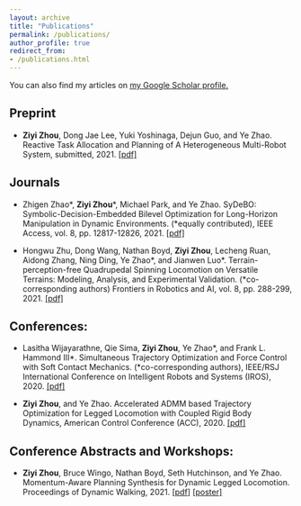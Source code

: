 ```yaml
---
layout: archive
title: "Publications"
permalink: /publications/
author_profile: true
redirect_from:
- /publications.html
---
```


You can also find my articles on <u><a href="{{author.googlescholar}}">my Google Scholar profile</a>.</u>

## Preprint
- **Ziyi Zhou**, Dong Jae Lee, Yuki Yoshinaga, Dejun Guo, and Ye Zhao. Reactive Task Allocation and Planning of A Heterogeneous Multi-Robot System, submitted, 2021.
[[pdf]](https://arxiv.org/pdf/2110.08436.pdf)

## Journals
- Zhigen Zhao*, **Ziyi Zhou***, Michael Park, and Ye Zhao. SyDeBO: Symbolic-Decision-Embedded Bilevel Optimization for Long-Horizon Manipulation in Dynamic Environments. (*equally contributed), IEEE Access, vol. 8, pp. 12817-12826, 2021.
[[pdf]](https://ieeexplore.ieee.org/stamp/stamp.jsp?tp=&arnumber=9537786)

- Hongwu Zhu, Dong Wang, Nathan Boyd, **Ziyi Zhou**, Lecheng Ruan, Aidong Zhang, Ning Ding, Ye Zhao*, and Jianwen Luo*. Terrain-perception-free Quadrupedal Spinning Locomotion on Versatile Terrains: Modeling, Analysis, and Experimental Validation. (*co-corresponding authors) Frontiers in Robotics and AI, vol. 8, pp. 288-299, 2021.
[[pdf]](http://lab-idar.gatech.edu/wp-content/uploads/Publications/frobt-21-Quadruped_on_versatile_terrains.pdf)

## Conferences:
- Lasitha Wijayarathne, Qie Sima, **Ziyi Zhou**, Ye Zhao*, and Frank L. Hammond III*. Simultaneous Trajectory Optimization and Force Control with Soft Contact Mechanics. (*co-corresponding authors), IEEE/RSJ International Conference on Intelligent Robots and Systems (IROS), 2020.
[[pdf]](http://lab-idar.gatech.edu/wp-content/uploads/Publications/IROS20_2301_FI.pdf)

- **Ziyi Zhou**, and Ye Zhao. Accelerated ADMM based Trajectory Optimization for Legged Locomotion with Coupled Rigid Body Dynamics, American Control Conference (ACC), 2020.
[[pdf]](http://lab-idar.gatech.edu/wp-content/uploads/Publications/ACC2020_ADMM.pdf)

## Conference Abstracts and Workshops:
- **Ziyi Zhou**, Bruce Wingo, Nathan Boyd, Seth Hutchinson, and Ye Zhao. Momentum-Aware Planning Synthesis for Dynamic Legged Locomotion. Proceedings of Dynamic Walking, 2021.
[[pdf]](http://lab-idar.gatech.edu/wp-content/uploads/Publications/DW2021_ADMM.pdf)
[[poster]](http://lab-idar.gatech.edu/wp-content/uploads/Publications/DW_ADMM-scaled.jpeg)